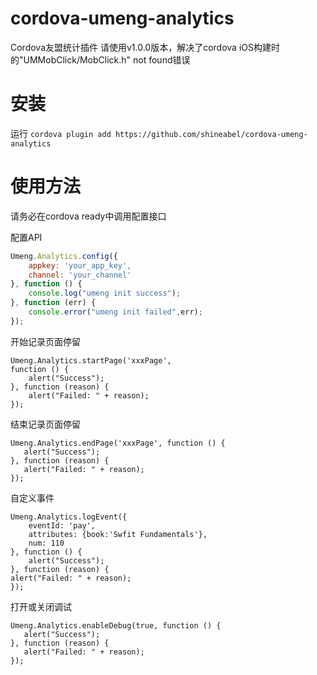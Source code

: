 # cordova-umeng-analytics

Cordova友盟统计插件
请使用v1.0.0版本，解决了cordova iOS构建时的"UMMobClick/MobClick.h" not found错误
# 安装

运行 ```cordova plugin add https://github.com/shineabel/cordova-umeng-analytics``` 


# 使用方法

请务必在cordova ready中调用配置接口

配置API
```Javascript
Umeng.Analytics.config({
    appkey: 'your_app_key', 
    channel: 'your_channel'
}, function () {
    console.log("umeng init success");
}, function (err) {
    console.error("umeng init failed",err);
});
```
开始记录页面停留
```$xslt
Umeng.Analytics.startPage('xxxPage', 
function () {
    alert("Success");
}, function (reason) {
    alert("Failed: " + reason);
});
```
结束记录页面停留
```$xslt
Umeng.Analytics.endPage('xxxPage', function () {
   alert("Success");
}, function (reason) {
   alert("Failed: " + reason);
});
```
自定义事件
```$xslt
Umeng.Analytics.logEvent({
    eventId: 'pay',
    attributes: {book:'Swfit Fundamentals'},
    num: 110
}, function () {
    alert("Success");
}, function (reason) {
alert("Failed: " + reason);
});
```
打开或关闭调试
```$xslt
Umeng.Analytics.enableDebug(true, function () {
   alert("Success");
}, function (reason) {
   alert("Failed: " + reason);
});
```